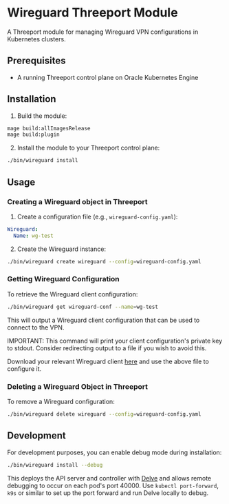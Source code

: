 # Wireguard Threeport Module

A Threeport module for managing Wireguard VPN configurations in Kubernetes clusters.

## Prerequisites

- A running Threeport control plane on Oracle Kubernetes Engine

## Installation

1. Build the module:
```bash
mage build:allImagesRelease
mage build:plugin
```

2. Install the module to your Threeport control plane:
```bash
./bin/wireguard install
```

## Usage

### Creating a Wireguard object in Threeport

1. Create a configuration file (e.g., `wireguard-config.yaml`):
```yaml
Wireguard:
  Name: wg-test
```

2. Create the Wireguard instance:
```bash
./bin/wireguard create wireguard --config=wireguard-config.yaml
```

### Getting Wireguard Configuration

To retrieve the Wireguard client configuration:
```bash
./bin/wireguard get wireguard-conf --name=wg-test
```

This will output a Wireguard client configuration that can be used to connect to the VPN.

IMPORTANT: This command will print your client configuration's private key to stdout.
Consider redirecting output to a file if you wish to avoid this.

Download your relevant Wireguard client [here](https://www.wireguard.com/install/) and use the above file to configure it.

### Deleting a Wireguard Object in Threeport

To remove a Wireguard configuration:
```bash
./bin/wireguard delete wireguard --config=wireguard-config.yaml
```

## Development

For development purposes, you can enable debug mode during installation:
```bash
./bin/wireguard install --debug
```

This deploys the API server and controller with [Delve](https://github.com/go-delve/delve) and allows remote debugging
to occur on each pod's port 40000. Use `kubectl port-forward`, `k9s` or similar to set up
the port forward and run Delve locally to debug.